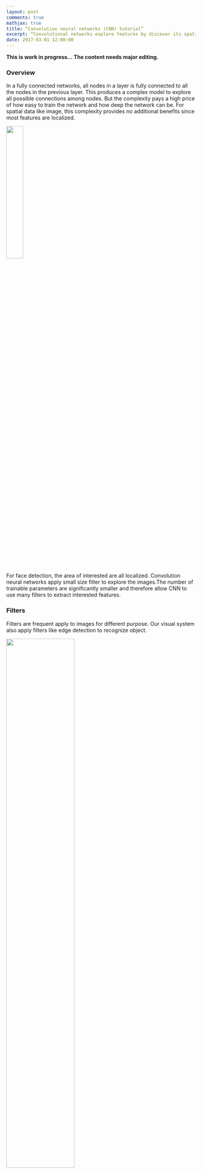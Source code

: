 ```yaml
---
layout: post
comments: true
mathjax: true
title: “Convolution neural networks (CNN) tutorial”
excerpt: “Convolutional networks explore features by discover its spatial information. This tutorial will build CNN networks for visual recognition.”
date: 2017-03-01 12:00:00
---
```

**This is work in progress... The content needs major editing.**

### Overview
In a fully connected networks, all nodes in a layer is fully connected to all the nodes in the previous layer. This produces a complex model to explore all possible connections among nodes. But the complexity pays a high price of how easy to train the network and how deep the network can be. For spatial data like image, this complexity provides no additional benefits since most features are localized.

<div class="imgcap">
<img src="/assets/cnn/ppl.jpg" style="border:none;width:30%">
</div>

For face detection, the area of interested are all localized. Convolution neural networks apply small size filter to explore the images.The number of trainable parameters are significantly smaller and therefore allow CNN to use many filters to extract interested features. 

### Filters
Filters are frequent apply to images for different purpose. Our visual system also apply filters like edge detection to recognize object.

<div class="imgcap">
<img src="/assets/cnn/blur.jpg" style="border:none;width:60%;">
</div>

<div class="imgcap">
<img src="/assets/cnn/edge.jpg" style="border:none;width:60%">
</div>

For example, to blur an image.

### Convolution neural netword (CNN)
<div class="imgcap">
<img src="/assets/cnn/convolution_b1.png" style="border:none;">
</div>

<div class="imgcap">
<img src="/assets/cnn/convolution_b2.png" style="border:none;">
</div>

#### Convolutional pyramid
<div class="imgcap">
<img src="/assets/cnn/conv_layer.png" style="border:none;">
</div>


<div class="imgcap">
<img src="/assets/cnn/cnn3d.png" style="border:none;">
</div>

<div class="imgcap">
<img src="/assets/cnn/cnn3d2.png" style="border:none;">
</div>

#### Filter
<div class="imgcap">
<img src="/assets/cnn/filter.png" style="border:none;">
</div>

<div class="imgcap">
<img src="/assets/cnn/padding.png" style="border:none;">
</div>

<div class="imgcap">
<img src="/assets/cnn/filter_m.png" style="border:none;">
</div>

<div class="imgcap">
<img src="/assets/cnn/stride.png" style="border:none;">
</div>


#### Pooling
<div class="imgcap">
<img src="/assets/cnn/pooling.png" style="border:none;">
</div>

#### Spatial dimension vs depth

<div class="imgcap">
<img src="/assets/cnn/cnn3d3.png" style="border:none;">
</div>

<div class="imgcap">
<img src="/assets/cnn/cnn3d4.png" style="border:none;">
</div>

### Fully connected network

<div class="imgcap">
<img src="/assets/cnn/cnn3d5.png" style="border:none;">
</div>


<div class="imgcap">
<img src="/assets/cnn/cnn3d6.png" style="border:none;">
</div>
